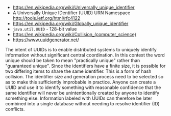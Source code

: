 - https://en.wikipedia.org/wiki/Universally_unique_identifier
- A Universally Unique IDentifier (UUID) URN Namespace http://tools.ietf.org/html/rfc4122
- https://en.wikipedia.org/wiki/Globally_unique_identifier
- `java.util.UUID` - 128-bit value
- https://en.wikipedia.org/wiki/Collision_(computer_science)
- https://www.uuidgenerator.net/

The intent of UUIDs is to enable distributed systems to uniquely identify information without significant central coordination. In this context the word unique should be taken to mean "practically unique" rather than "guaranteed unique". Since the identifiers have a finite size, it is possible for two differing items to share the same identifier. This is a form of hash collision. The identifier size and generation process need to be selected so as to make this sufficiently improbable in practice. Anyone can create a UUID and use it to identify something with reasonable confidence that the same identifier will never be unintentionally created by anyone to identify something else. Information labeled with UUIDs can therefore be later combined into a single database without needing to resolve identifier (ID) conflicts.
